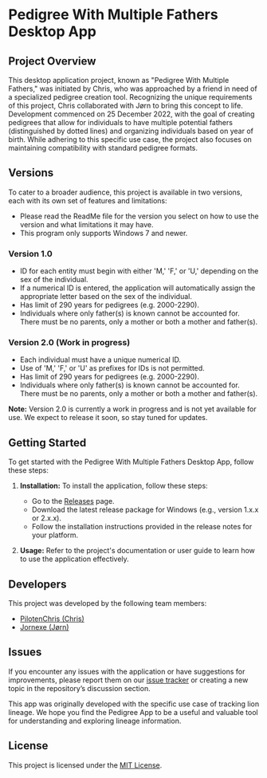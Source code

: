 # Pedigree With Multiple Fathers Desktop App

## Project Overview

This desktop application project, known as "Pedigree With Multiple Fathers," was initiated by Chris, who was approached by a friend in need of a specialized pedigree creation tool. Recognizing the unique requirements of this project, Chris collaborated with Jørn to bring this concept to life. Development commenced on 25 December 2022, with the goal of creating pedigrees that allow for individuals to have multiple potential fathers (distinguished by dotted lines) and organizing individuals based on year of birth. While adhering to this specific use case, the project also focuses on maintaining compatibility with standard pedigree formats.

## Versions

To cater to a broader audience, this project is available in two versions, each with its own set of features and limitations:
- Please read the ReadMe file for the version you select on how to use the version and what limitations it may have.
- This program only supports Windows 7 and newer.

### Version 1.0

- ID for each entity must begin with either 'M,' 'F,' or 'U,' depending on the sex of the individual.
- If a numerical ID is entered, the application will automatically assign the appropriate letter based on the sex of the individual.
- Has limit of 290 years for pedigrees (e.g. 2000-2290).
- Individuals where only father(s) is known cannot be accounted for. There must be no parents, only a mother or both a mother and father(s).

### Version 2.0 (Work in progress)

- Each individual must have a unique numerical ID.
- Use of 'M,' 'F,' or 'U' as prefixes for IDs is not permitted.
- Has limit of 290 years for pedigrees (e.g. 2000-2290).
- Individuals where only father(s) is known cannot be accounted for. There must be no parents, only a mother or both a mother and father(s).

**Note:** Version 2.0 is currently a work in progress and is not yet available for use. We expect to release it soon, so stay tuned for updates.

## Getting Started

To get started with the Pedigree With Multiple Fathers Desktop App, follow these steps:

1. **Installation:** To install the application, follow these steps:

   - Go to the [Releases](https://github.com/PilotenChris/Pedigree-With-Multiple-Fathers/releases) page.
   - Download the latest release package for Windows (e.g., version 1.x.x or 2.x.x).
   - Follow the installation instructions provided in the release notes for your platform.

2. **Usage:** Refer to the project's documentation or user guide to learn how to use the application effectively.

## Developers

This project was developed by the following team members:

- [PilotenChris (Chris)](https://github.com/PilotenChris)
- [Jornexe (Jørn)](https://github.com/Jornexe)

## Issues

If you encounter any issues with the application or have suggestions for improvements, please report them on our [issue tracker](https://github.com/PilotenChris/Pedigree-With-Multiple-Fathers/issues) or creating a new topic in the repository’s discussion section.

This app was originally developed with the specific use case of tracking lion lineage. We hope you find the Pedigree App to be a useful and valuable tool for understanding and exploring lineage information.

## License

This project is licensed under the [MIT License](LICENSE).

